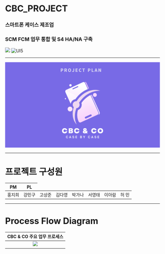 # CBC_PROJECT
### 스마트폰 케이스 제조업 
### SCM FCM 업무 통합 및 S4 HA/NA 구축


![](https://img.shields.io/badge/ABAP-S4HA%2FNA-blue) ![UI5](https://img.shields.io/badge/UI5-FIORI-blue)

---

![CBC로고](./CBC_CO_LOGO.png)

---
# 프로젝트 구성원


<table>
<thead>
<tr>
<th style="text-align:center"><strong>PM</strong></th>
<th style="text-align:center"><strong>PL</strong></th>
</tr>
</thead>
<tbody>
<tr>
<td style="text-align:center">홍지희</td>
<td style="text-align:center">강민구</td>
<td style="text-align:center">고상준</td>
<td style="text-align:center">김다영</td>
  <td style="text-align:center">박가나</td>
<td style="text-align:center">서영태</td>
<td style="text-align:center">이아람</td>
<td style="text-align:center">허  민</td>
</tr>
</tbody>
</table>



---

# Process Flow Diagram
|CBC & CO 주요 업무 프로세스|
|:---:|
|![](./Showcse_PFD_V5.1.drawio.png)|


